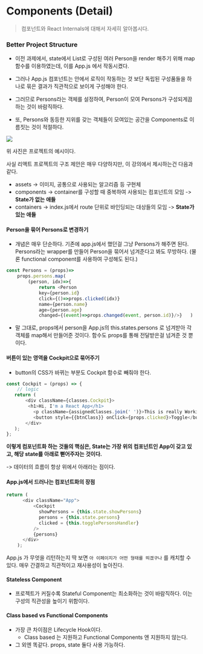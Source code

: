 # Components (Detail)

> 컴포넌트와 React Internals에 대해서 자세히 알아봅시다.



### Better Project Structure

- 이전 과제에서, state에서 List로 구성된 여러 Person을 render 해주기 위해 map 함수를 이용하였는데, 이를 App.js 에서 작동시켰다.

- 그러나 App.js 컴포넌트는 안에서 로직이 작동하는 것 보단 독립된 구성품들을 하나로 묶은 결과가 직관적으로 보이게 구성해야 한다.
- 그러므로 Persons라는 객체를 설정하여, Person이 모여 Persons가 구성되게끔 하는 것이 바람직하다.
- 또, Persons와 동등한 지위를 갖는 객체들이 모여있는 공간을 Components로 이름짓는 것이 적절하다.



![](http://jamesknelson.com/wp-content/uploads/2018/08/react-cruv.png)

위 사진은 프로젝트의 예시이다.

사실 리액트 프로젝트의 구조 제안은 매우 다양하지만, 이 강의에서 제시하는건 다음과 같다.

- assets -> 이미지, 공통으로 사용되는 알고리즘 등 구현체
- components -> container를 구성할 때 중복하여 사용되는 컴포넌트의 모임 -> **State가 없는 애들**
- containers -> index.js에서 route 단위로 바인딩되는 대상들의 모임 -> **State가 있는 애들**



#### Person을 묶어 Persons로 변경하기

- 개념은 매우 단순하다. 기존에 app.js에서 했던걸 그냥 Persons가 해주면 된다. Persons라는 wrapper를 만들어 Person을 묶어서 넘겨준다고 봐도 무방하다. (물론 functional component를 사용하여 구성해도 된다.)

```javascript
const Persons = (props)=>
    props.persons.map(
        (person, idx)=>{
            return <Person
            key={person.id}
            click={()=>props.clicked(idx)}
        	name={person.name} 
            age={person.age}
            changed={(event)=>props.changed(event, person.id)}/>}	)
```

- 말 그대로, props에서 person을 App.js의 this.states.persons 로 넘겨받아 각 객체를 map해서 만들어준 것이다. 함수도 props를 통해 전달받은걸 넘겨준 것 뿐이다.



#### 버튼이 있는 영역을 Cockpit으로 묶어주기

- button의 CSS가 바뀌는 부분도 Cockpit 함수로 빼줘야 한다.



```javascript
const Cockpit = (props) => {
    // logic
   return (
       <div className={classes.Cockpit}>
        <h1>Hi, I'm a React App</h1>
          <p className={assignedClasses.join(' ')}>This is really Working!</p>
          <button style={{btnClass}} onClick={props.clicked}>Toggle</button>
       </div>
   );
};
```

**이렇게 컴포넌트화 하는 것들의 핵심은, State는 가장 위의 컴포넌트인 App이 갖고 있고, 해당 state를 아래로 뻗어주자는 것이다.**

-> 데이터의 흐름이 항상 위에서 아래라는 점이다.

#### App.js에서 드러나는 컴포넌트화의 장점

```javascript
return (
      <div className="App">
          <Cockpit
            showPersons = {this.state.showPersons}
            persons = {this.state.persons}
            clicked = {this.togglePersonsHandler}
          />
          {persons}
      </div>
    );
```

App.js 가 무엇을 리턴하는지 딱 보면 `아 이페이지가 어떤 형태를 띄겠구나` 를 캐치할 수 있다. 매우 간결하고 직관적이고 재사용성이 높아진다.



#### Stateless Component

- 프로젝트가 커질수록 Stateful Component는 최소화하는 것이 바람직하다. 이는 구성의 직관성을 높이기 위함이다.



#### Class based vs Functional Components

- 가장 큰 차이점은 Lifecycle Hook이다.
  - Class based 는 지원하고 Functional Components 엔 지원하지 않는다.
- 그 외엔 똑같다. props, state 둘다 사용 가능하다.

